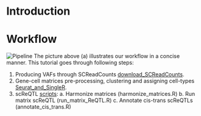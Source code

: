 # Introduction# Workflow![Pipeline](https://github.com/HorvathLab/NGS/tree/master/scReQTL/docs/Pipeline_v2.png?raw=True)The picture above (a) illustrates our workflow in a concise manner.This tutorial goes through following steps:1. Producing VAFs through SCReadCounts [download_SCReadCounts](https://github.com/HorvathLab/NGS/tree/master/SCReadCounts).2. Gene-cell matrices pre-processing, clustering and assigning cell-types [Seurat_and_SingleR](https://github.com/hliu5259/scReQTL).3. scReQTL [scripts](https://github.com/HorvathLab/ReQTL/):	a. Harmonize matrices (harmonize_matrices.R) 	b. Run matrix scReQTL (run_matrix_ReQTL.R)	c. Annotate cis-trans scReQTLs (annotate_cis_trans.R)